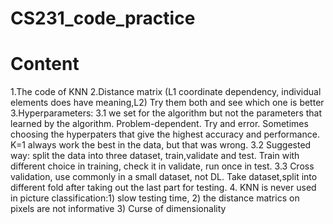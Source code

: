 # CS231_code_practice
# Content
  1.The code of KNN
  2.Distance matrix (L1 coordinate dependency, individual elements does have meaning,L2) Try them both and see which one is better
  3.Hyperparameters: 
       3.1 we set for the algorithm but not the parameters that learned by the algorithm. Problem-dependent. Try            and error. Sometimes choosing the hyperpaters that give the highest accuracy and performance. K=1                always work the best in the data, but that was wrong.
       3.2 Suggested way: split the data into three dataset, train,validate and test. Train with different choice            in training, check it in validate, run once in test.
       3.3 Cross validation, use commonly in a small dataset, not DL. Take dataset,split into different fold                after taking out the last part for testing.
   4. KNN is never used in picture classification:1) slow testing time, 2) the distance matrics on pixels are not informative 3) Curse of dimensionality
